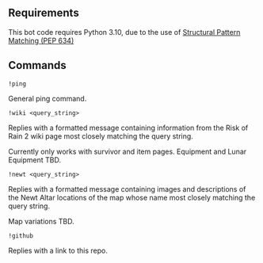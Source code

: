 ## Requirements

This bot code requires Python 3.10, due to the use of [Structural Pattern Matching (PEP 634)](https://www.python.org/dev/peps/pep-0634/)

## Commands

`!ping`

General ping command.

`!wiki <query_string>`

Replies with a formatted message containing information from the Risk of Rain 2 wiki page
most closely matching the query string.

Currently only works with survivor and item pages. Equipment and Lunar Equipment TBD.

`!newt <query_string>`

Replies with a formatted message containing images and descriptions of the Newt Altar locations of
the map whose name most closely matching the query string.

Map variations TBD.

`!github`

Replies with a link to this repo.
